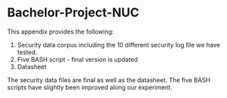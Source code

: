 # Bachelor-Project-NUC

This appendix provides the following:

1. Security data corpus including the 10 different security log file we have tested.
2. Five BASH script - final version is updated 
3. Datasheet 


The security data files are final as well as the datasheet. The five BASH scripts have slightly been improved along our experiment.
